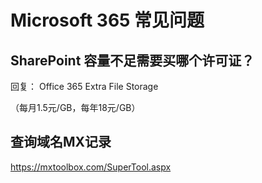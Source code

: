 # Microsoft 365 常见问题


## SharePoint 容量不足需要买哪个许可证？
回复：
Office 365 Extra File Storage

（每月1.5元/GB，每年18元/GB）

## 查询域名MX记录

https://mxtoolbox.com/SuperTool.aspx
